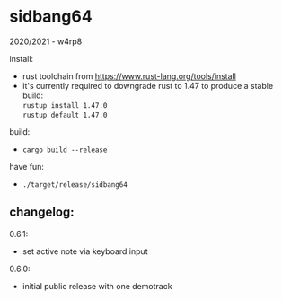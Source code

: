 # sidbang64

2020/2021 - w4rp8

install:
- rust toolchain from https://www.rust-lang.org/tools/install
- it's currently required to downgrade rust to 1.47 to produce a stable build:\
  `rustup install 1.47.0`\
  `rustup default 1.47.0`

build:
- `cargo build --release`

have fun:
- `./target/release/sidbang64`


## changelog:

0.6.1:
- set active note via keyboard input

0.6.0:
- initial public release with one demotrack